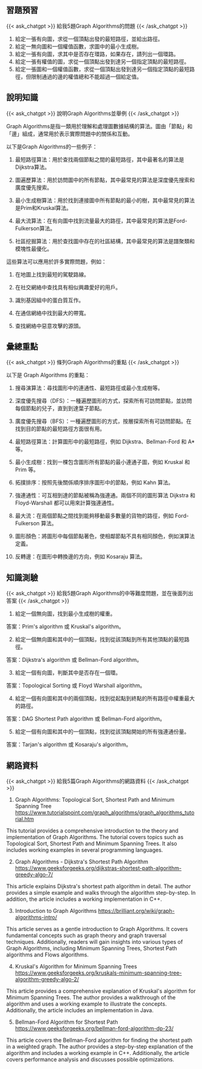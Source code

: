 ## 習題預習
{{< ask_chatgpt >}}
給我5題Graph Algorithms的問題
{{< /ask_chatgpt >}}



1. 給定一張有向圖，求從一個頂點出發的最短路徑，並給出路徑。
2. 給定一無向圖和一個權值函數，求圖中的最小生成樹。
3. 給定一張有向圖，求其中是否存在環路，如果存在，請列出一個環路。
4. 給定一張有權值的圖，求從一個頂點出發到達另一個指定頂點的最短路徑。
5. 給定一張圖和一個權值函數，求從一個頂點出發到達另一個指定頂點的最短路徑，但限制通過的邊的權值總和不能超過一個給定值。   

## 說明知識
{{< ask_chatgpt >}}
說明Graph Algorithms並舉例
{{< /ask_chatgpt >}}



Graph Algorithms是指一類用於理解和處理圖數據結構的算法。圖由「節點」和「邊」組成，通常用於表示實際問題中的關係和互動。

以下是Graph Algorithms的一些例子：

1. 最短路徑算法：用於查找兩個節點之間的最短路徑，其中最著名的算法是Dijkstra算法。

2. 圖遍歷算法：用於訪問圖中的所有節點，其中最常見的算法是深度優先搜索和廣度優先搜索。

3. 最小生成樹算法：用於找到連接圖中所有節點的最小的樹，其中最常見的算法是Prim和Kruskal算法。

4. 最大流算法：在有向圖中找到流量最大的路徑，其中最常見的算法是Ford-Fulkerson算法。

5. 社區挖掘算法：用於查找圖中存在的社區結構，其中最常見的算法是譜聚類和模塊性最優化。

這些算法可以應用於許多實際問題，例如：

1. 在地圖上找到最短的駕駛路線。

2. 在社交網絡中查找具有相似興趣愛好的用戶。

3. 識別基因組中的蛋白質互作。

4. 在通信網絡中找到最大的帶寬。

5. 查找網絡中惡意攻擊的源頭。   

## 彙總重點
{{< ask_chatgpt >}}
條列Graph Algorithms的重點
{{< /ask_chatgpt >}}



以下是 Graph Algorithms 的重點：

1. 搜尋演算法：尋找圖形中的連通性、最短路徑或最小生成樹等。

2. 深度優先搜尋（DFS）：一種遍歷圖形的方式，探索所有可訪問節點，並訪問每個節點的兒子，直到到達葉子節點。

3. 廣度優先搜尋（BFS）：一種遍歷圖形的方式，按層探索所有可訪問節點。在找到目的節點的最短路徑方面很有用。

4. 最短路徑算法：計算圖形中的最短路徑，例如 Dijkstra、Bellman-Ford 和 A* 等。

5. 最小生成樹：找到一棵包含圖形所有節點的最小連通子圖，例如 Kruskal 和 Prim 等。

6. 拓撲排序：按照先後關係順序排序圖形中的節點，例如 Kahn 算法。

7. 強連通性：可互相到達的節點被稱為強連通。兩個不同的圖形算法 Dijkstra 和 Floyd-Warshall 都可以用來計算強連通性。

8. 最大流：在兩個節點之間找到能夠移動最多數量的貨物的路徑，例如 Ford-Fulkerson 算法。

9. 圖形顏色：將圖形中每個節點著色，使相鄰節點不具有相同顏色，例如演算法定義。

10. 反轉邊：在圖形中轉換邊的方向，例如 Kosaraju 算法。   

## 知識測驗
{{< ask_chatgpt >}}
給我5題Graph Algorithms的中等難度問題，並在後面列出答案
{{< /ask_chatgpt >}}



1. 給定一個無向圖，找到最小生成樹的權重。

答案：Prim's algorithm 或 Kruskal's algorithm。

2. 給定一個無向圖和其中的一個頂點，找到從該頂點到所有其他頂點的最短路徑。

答案：Dijkstra's algorithm 或 Bellman-Ford algorithm。

3. 給定一個有向圖，判斷其中是否存在一個環。

答案：Topological Sorting 或 Floyd Warshall algorithm。

4. 給定一個有向圖和其中的兩個頂點，找到從起點到終點的所有路徑中權重最大的路徑。

答案：DAG Shortest Path algorithm 或 Bellman-Ford algorithm。

5. 給定一個有向圖和其中的一個頂點，找到從該頂點開始的所有強連通份量。

答案：Tarjan's algorithm 或 Kosaraju's algorithm。   

## 網路資料
{{< ask_chatgpt >}}
給我5篇Graph Algorithms的網路資料
{{< /ask_chatgpt >}}



1. Graph Algorithms: Topological Sort, Shortest Path and Minimum Spanning Tree
https://www.tutorialspoint.com/graph_algorithms/graph_algorithms_tutorial.htm

This tutorial provides a comprehensive introduction to the theory and implementation of Graph Algorithms. The tutorial covers topics such as Topological Sort, Shortest Path and Minimum Spanning Trees. It also includes working examples in several programming languages.

2. Graph Algorithms - Dijkstra's Shortest Path Algorithm
https://www.geeksforgeeks.org/dijkstras-shortest-path-algorithm-greedy-algo-7/

This article explains Dijkstra's shortest path algorithm in detail. The author provides a simple example and walks through the algorithm step-by-step. In addition, the article includes a working implementation in C++.

3. Introduction to Graph Algorithms
https://brilliant.org/wiki/graph-algorithms-intro/

This article serves as a gentle introduction to Graph Algorithms. It covers fundamental concepts such as graph theory and graph traversal techniques. Additionally, readers will gain insights into various types of Graph Algorithms, including Minimum Spanning Trees, Shortest Path algorithms and Flows algorithms.

4. Kruskal's Algorithm for Minimum Spanning Trees
https://www.geeksforgeeks.org/kruskals-minimum-spanning-tree-algorithm-greedy-algo-2/

This article provides a comprehensive explanation of Kruskal's algorithm for Minimum Spanning Trees. The author provides a walkthrough of the algorithm and uses a working example to illustrate the concepts. Additionally, the article includes an implementation in Java.

5. Bellman-Ford Algorithm for Shortest Path
https://www.geeksforgeeks.org/bellman-ford-algorithm-dp-23/

This article covers the Bellman-Ford algorithm for finding the shortest path in a weighted graph. The author provides a step-by-step explanation of the algorithm and includes a working example in C++. Additionally, the article covers performance analysis and discusses possible optimizations.   

